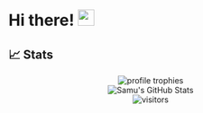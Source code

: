# Hi there! <img src="https://media.giphy.com/media/hvRJCLFzcasrR4ia7z/giphy.gif" width="29px" height="29px">

## 📈 Stats

<div align="center">
    <img src="https://github-profile-trophy.vercel.app/?username=sharkmu&row=1&column=6&margin-h=8&theme=darkhub&count_private=true&margin-w=15&no-frame=true" alt="profile trophies" />
    <br />
    <img src="https://github-readme-stats.vercel.app/api?username=sharkmu&show_icons=true&hide_border=true" alt="Samu's GitHub Stats">
    <br />
    <img src="https://visitor-badge.laobi.icu/badge?page_id=sharkmu.sharkmu" alt="visitors">
</div>
